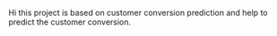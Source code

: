 Hi this project is based on customer conversion prediction
and help to predict the customer conversion.
 
